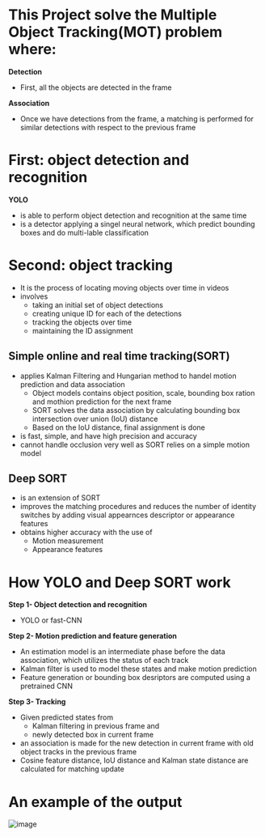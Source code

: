 # This Project solve the Multiple Object Tracking(MOT) problem where:
**Detection**
- First, all the objects are detected in the frame


**Association**
- Once we have detections from the frame, a matching is performed for similar detections with respect to the previous frame

# First: object detection and recognition
**YOLO**
- is able to perform object detection and recognition at the same time
- is a detector applying a singel neural network, which predict bounding boxes and do multi-lable classification

# Second: object tracking
- It is the process of locating moving objects over time in videos
- involves
  - taking an initial set of object detections 
  - creating unique ID for each of the detections
  - tracking the objects over time
  - maintaining the ID assignment  
## Simple online and real time tracking(SORT)
- applies Kalman Filtering and Hungarian method to handel motion prediction and data association
  - Object models contains object position, scale, bounding box ration and mothion prediction for the next frame
  - SORT solves the data association by calculating bounding box intersection over union (IoU) distance 
  - Based on the IoU distance, final assignment is done
- is fast, simple, and have high precision and accuracy 
- cannot handle occlusion very well as SORT relies on a simple motion model 

## Deep SORT
- is an extension of SORT
- improves the matching procedures and reduces the number of identity switches by adding visual appearnces descriptor or appearance features 
- obtains higher accuracy with the use of 
  - Motion measurement
  - Appearance features

# How YOLO and Deep SORT work
**Step 1- Object detection and recognition**
- YOLO or fast-CNN


**Step 2- Motion prediction and feature generation**
- An estimation model is an intermediate phase before the data association, which utilizes the status of each track
- Kalman filter is used to model these states and make motion prediction 
- Feature generation or bounding box desriptors are computed using a pretrained CNN

**Step 3- Tracking**
- Given predicted states from
  - Kalman filtering in previous frame and
  - newly detected box in current frame
- an association is made for the new detection in current frame with old object tracks in the previous frame
- Cosine feature distance, IoU distance and Kalman state distance are calculated for matching update
   

# An example of the output
![image](https://user-images.githubusercontent.com/71794972/133089010-9d9fb086-0527-4855-993a-f29f8658c822.png)
